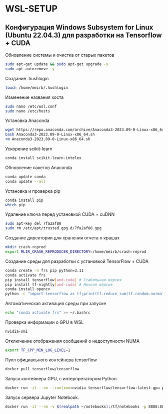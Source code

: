 # WSL-SETUP

## Конфигурация Windows Subsystem for Linux (Ubuntu 22.04.3) для разработки на Tensorflow + CUDA

Обновление системы и очистка от старых пакетов

``` bash
sudo apt-get update && sudo apt-get upgrade -y
sudo apt autoremove -y
```

Создание .hushlogin

``` bash
touch /home/meirb/.hushlogin
```

Изменение названия хоста

``` bash
sudo nano /etc/wsl.conf
sudo nano /etc/hosts
```

Установка Anaconda

``` bash
wget https://repo.anaconda.com/archive/Anaconda3-2023.09-0-Linux-x86_64.sh
bash Anaconda3-2023.09-0-Linux-x86_64.sh
rm Anaconda3-2023.09-0-Linux-x86_64.sh
```

Ускорение scikit-learn

``` bash
conda install scikit-learn-intelex
```

Обновление пакетов Anaconda

``` bash
conda update conda
conda update --all
```

Установка и проверка pip

``` bash
conda install pip
which pip
```

Удаление ключа перед установкой CUDA + cuDNN

``` bash
sudo apt-key del 7fa2af80
sudo rm /etc/apt/trusted.gpg.d/7fa2af80.gpg
```

Создание директории для хранения отчета о крашах

``` bash
mkdir crash-reprod
export MLIR_CRASH_REPRODUCER_DIRECTORY=/home/meirb/crash-reprod
```

Создание среды для разработки с установкой TensorFlow + CUDA

``` bash
conda create -n frs pip python=3.11
conda activate frs
pip install tensorflow[and-cuda] # Стабильная версия
pip install tf-nightly[and-cuda] # Ночная версия
conda install opencv
python -c "import tensorflow as tf;print(tf.reduce_sum(tf.random.normal([1000, 1000])))" # Проверка работы CPU
```

Автоматическая активация среды при запуске

``` bash
echo "conda activate frs" >> ~/.bashrc
```

Проверка информации о GPU в WSL

``` bash
nvidia-smi
```

Отключение отображения сообщений о недоступности NUMA

``` bash
export TF_CPP_MIN_LOG_LEVEL=1
```

Пулл официального контейнера tensorflow

``` bash
docker pull tensorflow/tensorflow

```

Запуск контейнера GPU, с интерпретатором Python.

``` bash
docker run -it --rm --runtime=nvidia tensorflow/tensorflow:latest-gpu python
```

Запуск сервера Jupyter Notebook.

``` bash
docker run -it --rm -v $(realpath ~/notebooks):/tf/notebooks -p 8888:8888 tensorflow/tensorflow:latest-jupyter
```
